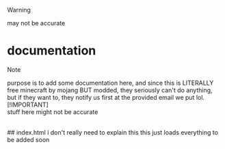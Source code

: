 > [!WARNING]  
> may not be accurate
# documentation
> [!NOTE]  
> purpose is to add some documentation here, and since this is LITERALLY free minecraft by mojang BUT modded, they seriously can't do anything, but if they want to, they 
notify us first at the provided email we put lol.
> [!IMPORTANT]  
> stuff here might not be accurate
<br>
## index.html
i don't really need to explain this this just loads everything
to be added soon
